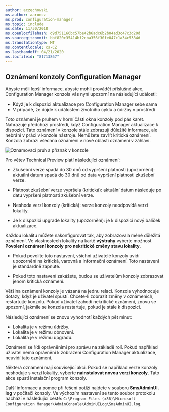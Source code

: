 ```yaml
---
author: aczechowski
ms.author: aaroncz
ms.prod: configuration-manager
ms.topic: include
ms.date: 11/30/2018
ms.openlocfilehash: d9d751166bc57be42b6adc6b2b04ad3c47c3d20d
ms.sourcegitcommit: bbf820c35414bf2cba356f30fe047c1a34c5384d
ms.translationtype: MT
ms.contentlocale: cs-CZ
ms.lasthandoff: 04/21/2020
ms.locfileid: "81713867"
---
```

## <a name="configuration-manager-console-notifications"></a><a name="bkmk_notify"></a>Oznámení konzoly Configuration Manager
<!--1318035-->
Abyste měli lepší informace, abyste mohli provádět příslušné akce, Configuration Manager konzola vás nyní upozorní na následující události:
- Když je k dispozici aktualizace pro Configuration Manager sebe sama
- V případě, že dojde k událostem životního cyklu a údržby v prostředí

Toto oznámení je pruhem v horní části okna konzoly pod pás karet. Nahrazuje předchozí prostředí, když Configuration Manager aktualizace k dispozici. Tato oznámení v konzole stále zobrazují důležité informace, ale nebrání v práci v konzole nástroje. Nemůžete zavřít kritická oznámení. Konzola zobrazí všechna oznámení v nové oblasti oznámení v záhlaví. 

![Oznamovací pruh a příznak v konzole](../../media/1318035-notify-eval-version-expired.png)

Pro větev Technical Preview platí následující oznámení:  

- Zkušební verze spadá do 30 dnů od vypršení platnosti (upozornění): aktuální datum spadá do 30 dnů od data vypršení platnosti zkušební verze.  

- Platnost zkušební verze vypršela (kritická): aktuální datum následuje po datu vypršení platnosti zkušební verze.  

- Neshoda verzí konzoly (kritická): verze konzoly neodpovídá verzi lokality.  

- Je k dispozici upgrade lokality (upozornění): je k dispozici nový balíček aktualizace.  


Každou lokalitu můžete nakonfigurovat tak, aby zobrazovala méně důležitá oznámení. Ve vlastnostech lokality na kartě **výstrahy** vyberte možnost **Povolení oznámení konzoly pro nekritické změny stavu lokality**. 

- Pokud povolíte toto nastavení, všichni uživatelé konzoly uvidí upozornění na kritická, varovná a informační oznámení. Toto nastavení je standardně zapnuté.  

- Pokud toto nastavení zakážete, budou se uživatelům konzoly zobrazovat jenom kritická oznámení.  

Většina oznámení konzoly je vázaná na jednu relaci. Konzola vyhodnocuje dotazy, když je uživatel spustí. Chcete-li zobrazit změny v oznámeních, restartujte konzolu. Pokud uživatel zahodí nekritické oznámení, znovu se upozorní, jakmile se konzola restartuje, pokud je stále k dispozici. 

Následující oznámení se znovu vyhodnotí každých pět minut:
- Lokalita je v režimu údržby.  
- Lokalita je v režimu obnovení.  
- Lokalita je v režimu upgradu.  

Oznámení se řídí oprávněními pro správu na základě rolí. Pokud například uživatel nemá oprávnění k zobrazení Configuration Manager aktualizace, neuvidí tato oznámení.

Některá oznámení mají související akci. Pokud se například verze konzoly neshoduje s verzí lokality, vyberte **nainstalovat novou verzi konzoly**. Tato akce spustí instalační program konzoly. 

Další informace a pomoc při řešení potíží najdete v souboru **SmsAdminUI. log** v počítači konzoly. Ve výchozím nastavení se tento soubor protokolu nachází v následující cestě: `C:\Program Files (x86)\Microsoft Configuration Manager\AdminConsole\AdminUILog\SmsAdminUI.log`.

